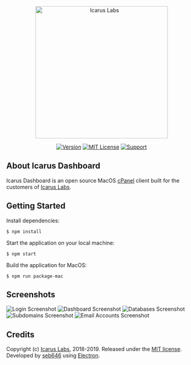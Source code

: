 <div align="center"><a href="https://icaruslabs.io"><img src="https://icaruslabs.io/images/logo-gold.png" alt="Icarus Labs" width="350"/></a> 

[![Version](https://img.shields.io/badge/Download-v1.0.0-brightgreen.svg "Version")](https://github.com/icaruslabs/icarus-dashboard/releases/tag/v1.0.0) [![MIT License](https://img.shields.io/badge/License-MIT-blue.svg "MIT License")](https://github.com/icaruslabs/icarus-dashboard/blob/master/LICENSE) [![Support](https://img.shields.io/badge/Support-red.svg "Support")](https://icaruslabs.io/contact/#support)
</div>

## About Icarus Dashboard
Icarus Dashboard is an open source MacOS [cPanel](https://www.cpanel.net/) client built for the customers of [Icarus Labs](https://icaruslabs.io).

## Getting Started
Install dependencies:
```
$ npm install
```
Start the application on your local machine:

```
$ npm start
```
 
Build the application for MacOS:
```
$ npm run package-mac
```

## Screenshots
![Login Screenshot](https://icaruslabs.io/images/screenshots/dashboard/login.png)
![Dashboard Screenshot](https://icaruslabs.io/images/screenshots/dashboard/dashboard.png)
![Databases Screenshot](https://icaruslabs.io/images/screenshots/dashboard/database.png)
![Subdomains Screenshot](https://icaruslabs.io/images/screenshots/dashboard/subdomains.png)
![Email Accounts Screenshot](https://icaruslabs.io/images/screenshots/dashboard/emails.png)

## Credits
Copyright (c) [Icarus Labs](https://icaruslabs.io), 2018-2019. Released under the [MIT license](https://github.com/icaruslabs/icarus-desktop/blob/master/LICENSE). Developed by [seb646](https://github.com/seb646) using [Electron](https://electronjs.org).
